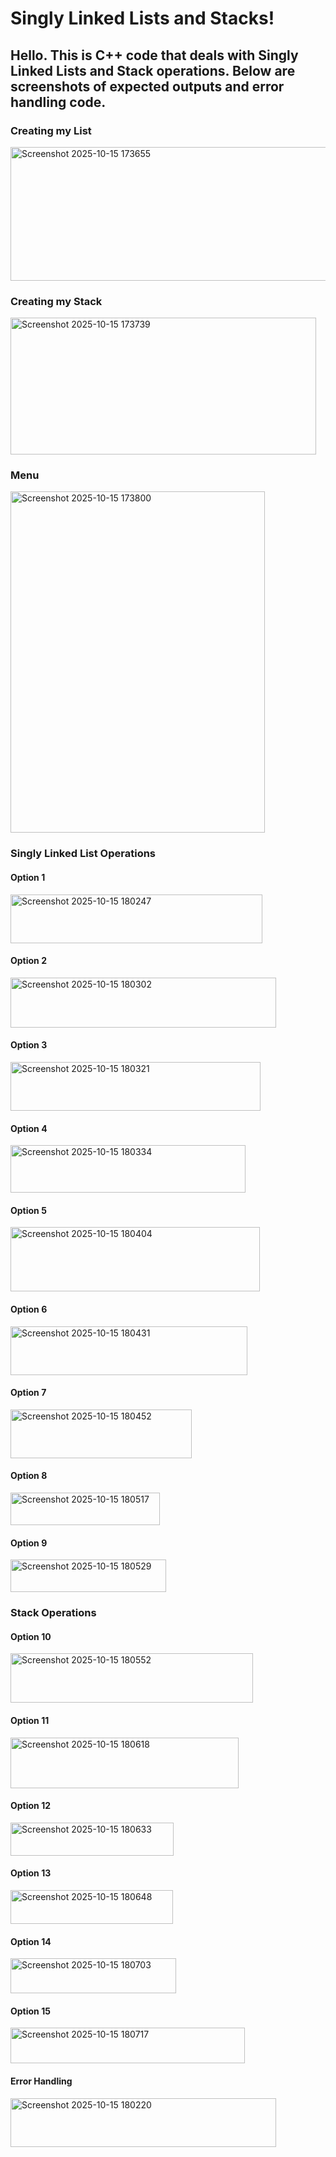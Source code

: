 # Singly Linked Lists and Stacks!

## Hello. This is C++ code that deals with Singly Linked Lists and Stack operations. Below are screenshots of expected outputs and error handling code.

### Creating my List

<img width="645" height="214" alt="Screenshot 2025-10-15 173655" src="https://github.com/user-attachments/assets/a5e7ac73-3a46-4d1b-be7d-777180798375" />

### Creating my Stack

<img width="489" height="219" alt="Screenshot 2025-10-15 173739" src="https://github.com/user-attachments/assets/63d75408-55f9-4821-817f-4a1826d978da" />

### Menu

<img width="407" height="546" alt="Screenshot 2025-10-15 173800" src="https://github.com/user-attachments/assets/561c109d-aa97-4b86-9bfb-22c1ec0be341" />

### Singly Linked List Operations

#### Option 1

<img width="403" height="78" alt="Screenshot 2025-10-15 180247" src="https://github.com/user-attachments/assets/f4d4ed59-85e7-4099-bd6d-193eff4293c8" />


#### Option 2

<img width="425" height="80" alt="Screenshot 2025-10-15 180302" src="https://github.com/user-attachments/assets/0d0e549f-ec2e-4f9e-be70-780093e9c25e" />

#### Option 3

<img width="400" height="78" alt="Screenshot 2025-10-15 180321" src="https://github.com/user-attachments/assets/e4ce27c8-1240-4bf8-85cd-7b9248ac3f44" />


#### Option 4

<img width="376" height="76" alt="Screenshot 2025-10-15 180334" src="https://github.com/user-attachments/assets/fd7964e7-d850-486f-be54-7e747cc2aadf" />


#### Option 5

<img width="399" height="103" alt="Screenshot 2025-10-15 180404" src="https://github.com/user-attachments/assets/ef0d2d85-f5db-4da0-9d71-1d8dbfee9407" />


#### Option 6

<img width="379" height="78" alt="Screenshot 2025-10-15 180431" src="https://github.com/user-attachments/assets/edbfd080-d27d-4b1c-bff7-bce711ae96f6" />


#### Option 7

<img width="290" height="78" alt="Screenshot 2025-10-15 180452" src="https://github.com/user-attachments/assets/938a6e22-fec1-4f7a-880e-8e36a69d3f71" />


#### Option 8

<img width="239" height="52" alt="Screenshot 2025-10-15 180517" src="https://github.com/user-attachments/assets/28497cc5-e1a6-46d3-a21b-216ba1420e71" />


#### Option 9

<img width="249" height="52" alt="Screenshot 2025-10-15 180529" src="https://github.com/user-attachments/assets/a1c986d6-8a19-4d9a-81e8-e33e879d0548" />

### Stack Operations

#### Option 10

<img width="388" height="79" alt="Screenshot 2025-10-15 180552" src="https://github.com/user-attachments/assets/8225de7c-9e6f-4e1f-b48b-5a7e7a8d8be0" />


#### Option 11

<img width="365" height="81" alt="Screenshot 2025-10-15 180618" src="https://github.com/user-attachments/assets/c03481a4-1687-4fae-82c9-2c1108e76aa0" />


#### Option 12

<img width="261" height="53" alt="Screenshot 2025-10-15 180633" src="https://github.com/user-attachments/assets/dea84168-4a0b-4418-937f-41041474ba11" />


#### Option 13

<img width="260" height="54" alt="Screenshot 2025-10-15 180648" src="https://github.com/user-attachments/assets/060379fe-b7fc-4ed4-ba33-47366d0550a7" />


#### Option 14

<img width="265" height="56" alt="Screenshot 2025-10-15 180703" src="https://github.com/user-attachments/assets/689d0ab2-d66e-4cd4-8f34-ce0800e39fbf" />

#### Option 15

<img width="375" height="57" alt="Screenshot 2025-10-15 180717" src="https://github.com/user-attachments/assets/44334e2b-9aa6-4d19-a10e-9b6fb87caace" />

#### Error Handling

<img width="425" height="78" alt="Screenshot 2025-10-15 180220" src="https://github.com/user-attachments/assets/ff80e96b-7224-4ae6-b9c3-6b5c084b1bfa" />

